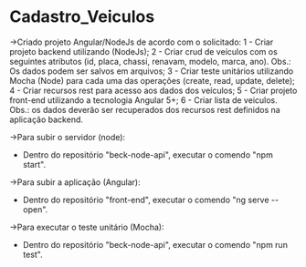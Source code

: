 # Cadastro_Veiculos

->Criado projeto Angular/NodeJs de acordo com o solicitado:
1 - Criar projeto backend utilizando (NodeJs);
2 - Criar crud de veículos com os seguintes atributos (id, placa, chassi, renavam, modelo, marca, ano). Obs.: Os dados podem ser salvos em arquivos;
3 - Criar teste unitários utilizando Mocha (Node) para cada uma das operações (create, read, update, delete);
4 - Criar recursos rest para acesso aos dados dos veículos;
5 - Criar projeto front-end utilizando a tecnologia Angular 5+;
6 - Criar lista de veiculos. Obs.: os dados deverão ser recuperados dos recursos rest definidos na aplicação backend.

->Para subir o servidor (node):
 - Dentro do repositório "beck-node-api", executar o comendo "npm start".

->Para subir a aplicação (Angular):
 - Dentro do repositório "front-end", executar o comendo "ng serve --open".

->Para executar o teste unitário (Mocha):
 - Dentro do repositório "beck-node-api", executar o comendo "npm run test".
 
 

